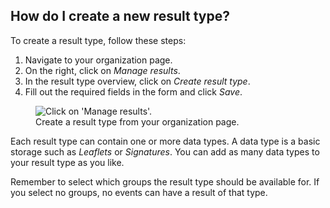 ## How do I create a new result type?

To create a result type, follow these steps:

1. Navigate to your organization page.
1. On the right, click on *Manage results*.
1. In the result type overview, click on *Create result type*.
1. Fill out the required fields in the form and click *Save*.

<figure>
  <img src="help-result-type-create.png" alt="Click on 'Manage results'."/>
  <figcaption>Create a result type from your organization page.</figcaption>
</figure>

Each result type can contain one or more data types. A data type is a basic
storage such as *Leaflets* or *Signatures*. You can add as many data types to
your result type as you like.

Remember to select which groups the result type should be available for.
If you select no groups, no events can have a result of that type.

